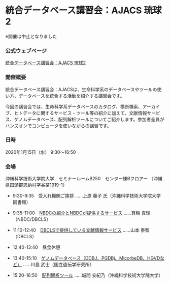 # 統合データベース講習会：AJACS 琉球2
※開催は中止となりました

### 公式ウェブページ
[統合データベース講習会：AJACS 琉球2](https://biosciencedbc.jp/event/ajacs/ajacs81.html)  

### 開催概要
統合データベース講習会：AJACSは、生命科学系のデータベースやツールの使い方、データベースを統合する活動を紹介する講習会です。

今回の講習会では、生命科学系データベースのカタログ、横断検索、アーカイブ、ヒトデータに関するサービス・ツール等の紹介に加えて、文献情報サービス、ゲノムデータベース、配列解析ツールについてご紹介します。参加者全員がハンズオンでコンピュータを使いながらの講習です。

### 日時
2020年1月15日（水） 9:30～16:50

### 会場
沖縄科学技術大学院大学　セミナールームB250　センター棟Bフロアー
（沖縄県国頭郡恩納村字谷茶1919-1）


- 9:30-9:35　受入れ機関ご挨拶
……上原 藤子 氏（沖縄科学技術大学院大学図書館）

- 9:35-11:00　[NBDCの紹介とNBDCが提供するサービス](01_minowa)
……箕輪 真理（NBDC/DBCLS）

- 11:10-12:40　[DBCLSで提供している文献情報サービス](02_yamamoto)
……山本 泰智（DBCLS）

- 12:40-13:40　昼食休憩

- 13:40-15:10　[ゲノムデータベース（DDBJ、PGDBj、MicorbeDB、HGVDなど）](03_kawashima)
……川島 武士（国立遺伝学研究所）

- 15:20-16:50　[配列解析ツール](04_shiroma)
……城間 安紀乃（沖縄科学技術大学院大学）
